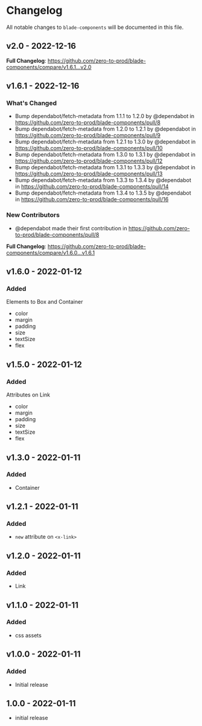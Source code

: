 # Changelog

All notable changes to `blade-components` will be documented in this file.

## v2.0 - 2022-12-16

**Full Changelog**: https://github.com/zero-to-prod/blade-components/compare/v1.6.1...v2.0

## v1.6.1 - 2022-12-16

### What's Changed

- Bump dependabot/fetch-metadata from 1.1.1 to 1.2.0 by @dependabot in https://github.com/zero-to-prod/blade-components/pull/8
- Bump dependabot/fetch-metadata from 1.2.0 to 1.2.1 by @dependabot in https://github.com/zero-to-prod/blade-components/pull/9
- Bump dependabot/fetch-metadata from 1.2.1 to 1.3.0 by @dependabot in https://github.com/zero-to-prod/blade-components/pull/10
- Bump dependabot/fetch-metadata from 1.3.0 to 1.3.1 by @dependabot in https://github.com/zero-to-prod/blade-components/pull/12
- Bump dependabot/fetch-metadata from 1.3.1 to 1.3.3 by @dependabot in https://github.com/zero-to-prod/blade-components/pull/13
- Bump dependabot/fetch-metadata from 1.3.3 to 1.3.4 by @dependabot in https://github.com/zero-to-prod/blade-components/pull/14
- Bump dependabot/fetch-metadata from 1.3.4 to 1.3.5 by @dependabot in https://github.com/zero-to-prod/blade-components/pull/16

### New Contributors

- @dependabot made their first contribution in https://github.com/zero-to-prod/blade-components/pull/8

**Full Changelog**: https://github.com/zero-to-prod/blade-components/compare/v1.6.0...v1.6.1

## v1.6.0 - 2022-01-12

### Added

Elements to Box and Container

- color
- margin
- padding
- size
- textSize
- flex

## v1.5.0 - 2022-01-12

### Added

Attributes on Link

- color
- margin
- padding
- size
- textSize
- flex

## v1.3.0 - 2022-01-11

### Added

- Container

## v1.2.1 - 2022-01-11

### Added

- `new` attribute on `<x-link>`

## v1.2.0 - 2022-01-11

### Added

- Link

## v1.1.0 - 2022-01-11

### Added

- css assets

## v1.0.0 - 2022-01-11

### Added

- Initial release

## 1.0.0 - 2022-01-11

- initial release
